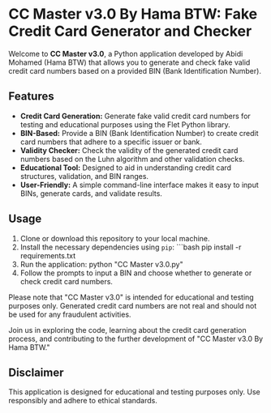 # CC Master v3.0 By Hama BTW: Fake Credit Card Generator and Checker

Welcome to **CC Master v3.0**, a Python application developed by Abidi Mohamed (Hama BTW) that allows you to generate and check fake valid credit card numbers based on a provided BIN (Bank Identification Number).

## Features

- **Credit Card Generation:** Generate fake valid credit card numbers for testing and educational purposes using the Flet Python library.
- **BIN-Based:** Provide a BIN (Bank Identification Number) to create credit card numbers that adhere to a specific issuer or bank.
- **Validity Checker:** Check the validity of the generated credit card numbers based on the Luhn algorithm and other validation checks.
- **Educational Tool:** Designed to aid in understanding credit card structures, validation, and BIN ranges.
- **User-Friendly:** A simple command-line interface makes it easy to input BINs, generate cards, and validate results.

## Usage

1. Clone or download this repository to your local machine.
2. Install the necessary dependencies using `pip`: ```bash
pip install -r requirements.txt
3. Run the application: python "CC Master v3.0.py"
4. Follow the prompts to input a BIN and choose whether to generate or check credit card numbers.

Please note that "CC Master v3.0" is intended for educational and testing purposes only. Generated credit card numbers are not real and should not be used for any fraudulent activities.

Join us in exploring the code, learning about the credit card generation process, and contributing to the further development of "CC Master v3.0 By Hama BTW."

## Disclaimer

This application is designed for educational and testing purposes only. Use responsibly and adhere to ethical standards.
